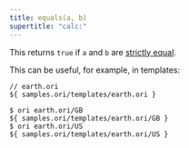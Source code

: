 ```yaml
---
title: equals(a, b)
supertitle: "calc:"
---
```


This returns `true` if `a` and `b` are [strictly equal](https://developer.mozilla.org/en-US/docs/Web/JavaScript/Reference/Operators/Strict_equality).

This can be useful, for example, in templates:

```ori
// earth.ori
${ samples.ori/templates/earth.ori }
```

```console
$ ori earth.ori/GB
${ samples.ori/templates/earth.ori/GB }
$ ori earth.ori/US
${ samples.ori/templates/earth.ori/US }
```
